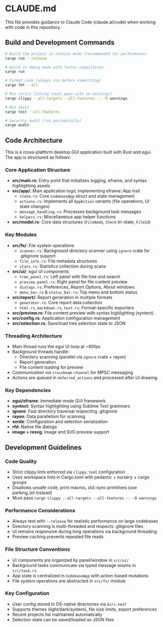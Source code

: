 # CLAUDE.md

This file provides guidance to Claude Code (claude.ai/code) when working with code in this repository.

## Build and Development Commands

```bash
# Build the project in release mode (recommended for performance)
cargo run --release

# Build in debug mode with faster compilation
cargo run

# Format code (always run before committing)
cargo fmt --all

# Run strict linting (must pass with no warnings)
cargo clippy --all-targets --all-features -- -D warnings

# Run tests
cargo test --all-features

# Security audit (run periodically)
cargo audit
```

## Code Architecture

This is a cross-platform desktop GUI application built with Rust and egui. The app is structured as follows:

### Core Application Structure
- **src/main.rs**: Entry point that initializes logging, eframe, and syntax highlighting assets
- **src/app/**: Main application logic implementing eframe::App trait
  - `state.rs`: Core `CodebaseApp` struct and state management  
  - `actions.rs`: Implements all `AppAction` variants (file operations, UI state changes)
  - `message_handling.rs`: Processes background task messages
  - `helpers.rs`: Miscellaneous app helper functions
- **src/model.rs**: Core data structures (`FileNode`, `Check` tri-state, `FileId`)

### Key Modules
- **src/fs/**: File system operations
  - `scanner.rs`: Background directory scanner using `ignore` crate for .gitignore support
  - `file_info.rs`: File metadata structures
  - `stats.rs`: Statistics collection during scans
- **src/ui/**: egui UI components
  - `tree_panel.rs`: Left panel with file tree and search
  - `preview_panel.rs`: Right panel for file content preview  
  - `dialogs.rs`: Preferences, Report Options, About windows
  - `menu_bar.rs` & `status_bar.rs`: Top menu and bottom status
- **src/report/**: Report generation in multiple formats
  - `generator.rs`: Core report data collection
  - `html.rs`, `markdown.rs`, `text.rs`: Format-specific exporters
- **src/preview.rs**: File content preview with syntax highlighting (syntect)
- **src/config.rs**: Application configuration management
- **src/selection.rs**: Save/load tree selection state to JSON

### Threading Architecture
- Main thread runs the egui UI loop at ~60fps
- Background threads handle:
  - Directory scanning (parallel via `ignore` crate + rayon)
  - Report generation 
  - File content loading for preview
- Communication via `crossbeam-channel` for MPSC messaging
- Actions are queued in `deferred_actions` and processed after UI drawing

### Key Dependencies
- **egui/eframe**: Immediate mode GUI framework
- **syntect**: Syntax highlighting using Sublime Text grammars
- **ignore**: Fast directory traversal respecting .gitignore
- **rayon**: Data parallelism for scanning
- **serde**: Configuration and selection serialization
- **rfd**: Native file dialogs
- **image + resvg**: Image and SVG preview support

## Development Guidelines

### Code Quality
- Strict clippy lints enforced via `clippy.toml` configuration
- Uses workspace lints in Cargo.toml with pedantic + nursery + cargo groups
- Disallows unsafe code, print macros, std::sync primitives (use parking_lot instead)
- Must pass `cargo clippy --all-targets --all-features -- -D warnings`

### Performance Considerations
- Always test with `--release` for realistic performance on large codebases
- Directory scanning is multi-threaded and respects .gitignore files
- UI remains responsive during long operations via background threading
- Preview caching prevents repeated file reads

### File Structure Conventions
- UI components are organized by panel/window in `src/ui/`
- Background tasks communicate via typed message enums in `src/task.rs`
- App state is centralized in `CodebaseApp` with action-based mutations
- File system operations are abstracted in `src/fs/` module

### Key Configuration
- User config stored in OS-native directories via `dirs-next`
- Supports themes (light/dark/system), file size limits, export preferences
- Recent projects list maintained automatically
- Selection state can be saved/loaded as JSON files